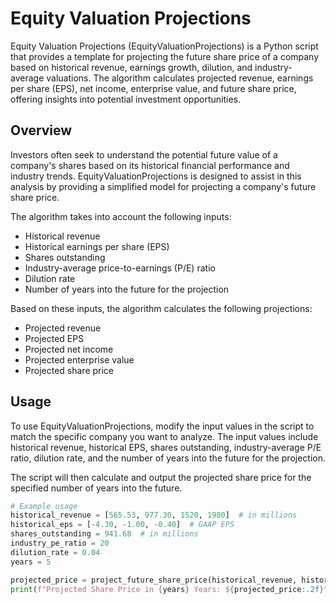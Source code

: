 # Equity Valuation Projections 

Equity Valuation Projections (EquityValuationProjections) is a Python script that provides a template for projecting the future share price of a company based on historical revenue, earnings growth, dilution, and industry-average valuations. The algorithm calculates projected revenue, earnings per share (EPS), net income, enterprise value, and future share price, offering insights into potential investment opportunities.

## Overview

Investors often seek to understand the potential future value of a company's shares based on its historical financial performance and industry trends. EquityValuationProjections is designed to assist in this analysis by providing a simplified model for projecting a company's future share price.

The algorithm takes into account the following inputs:
- Historical revenue
- Historical earnings per share (EPS)
- Shares outstanding
- Industry-average price-to-earnings (P/E) ratio
- Dilution rate
- Number of years into the future for the projection

Based on these inputs, the algorithm calculates the following projections:
- Projected revenue
- Projected EPS
- Projected net income
- Projected enterprise value
- Projected share price

## Usage

To use EquityValuationProjections, modify the input values in the script to match the specific company you want to analyze. The input values include historical revenue, historical EPS, shares outstanding, industry-average P/E ratio, dilution rate, and the number of years into the future for the projection.

The script will then calculate and output the projected share price for the specified number of years into the future.

```python
# Example usage
historical_revenue = [565.53, 977.30, 1520, 1980]  # in millions
historical_eps = [-4.30, -1.00, -0.40]  # GAAP EPS
shares_outstanding = 941.68  # in millions
industry_pe_ratio = 20
dilution_rate = 0.04
years = 5

projected_price = project_future_share_price(historical_revenue, historical_eps, shares_outstanding, industry_pe_ratio, dilution_rate, years)
print(f"Projected Share Price in {years} Years: ${projected_price:.2f}")
